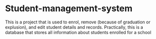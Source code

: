 # Student-management-system
This is a project that is used to enrol, remove (because of graduation or explusion), and edit student details and records. Practically, this is a database that stores all information about students enrolled for a school
